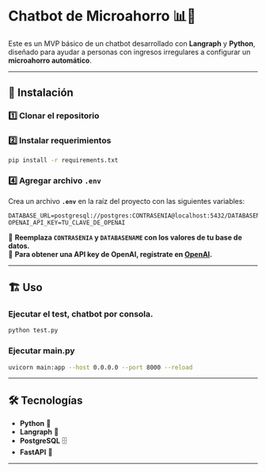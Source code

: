 # Chatbot de Microahorro 📊🤖  

Este es un MVP básico de un chatbot desarrollado con **Langraph** y **Python**, diseñado para ayudar a personas con ingresos irregulares a configurar un **microahorro automático**.  

---

## 🚀 Instalación  

### 1️⃣ Clonar el repositorio  


### 2️⃣ Instalar requerimientos  
```bash
pip install -r requirements.txt
```

### 4️⃣ Agregar archivo `.env`  
Crea un archivo **`.env`** en la raíz del proyecto con las siguientes variables:  

```env
DATABASE_URL=postgresql://postgres:CONTRASENIA@localhost:5432/DATABASENAME
OPENAI_API_KEY=TU_CLAVE_DE_OPENAI
```

🔹 **Reemplaza `CONTRASENIA` y `DATABASENAME` con los valores de tu base de datos.**  
🔹 **Para obtener una API key de OpenAI, regístrate en [OpenAI](https://platform.openai.com/signup/).**  

---

## 🏗️ Uso  

### Ejecutar el test, chatbot por consola.
```bash
python test.py
```
### Ejecutar main.py
```bash
uvicorn main:app --host 0.0.0.0 --port 8000 --reload
```



---

## 🛠️ Tecnologías  
- **Python** 🐍  
- **Langraph** 🧠  
- **PostgreSQL** 🗄️  
- **FastAPI** 🚀  

---
